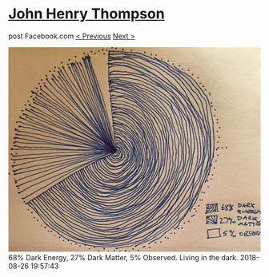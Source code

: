 # [John Henry Thompson](../README.md)
post Facebook.com
[< Previous](2018-08-26-1.md) [Next >](2018-08-26-3.md)

[![](../media/2018-08-26/Timeline-Photos-68-Dark-Energy-27-Dark-Matter-5-Observed-Living.jpg)](../README.md)
68% Dark Energy, 27% Dark Matter, 5% Observed. Living in the dark.
2018-08-26 19:57:43
